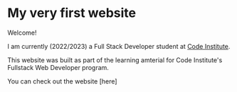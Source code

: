 # My very first website

Welcome! 

I am currently (2022/2023) a Full Stack Developer student at [Code Institute](https://codeinstitute.net).

This website was built as part of the learning amterial for Code Institute's Fullstack Web Developer program.

You can check out the website [here] 


